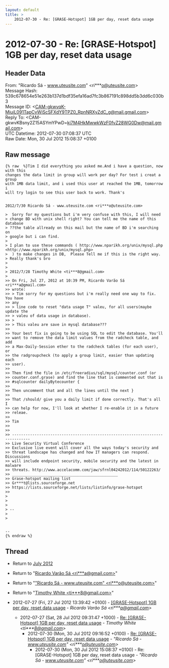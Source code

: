 ```yaml
---
layout: default
title: >
    2012-07-30 - Re: [GRASE-Hotspot] 1GB per day, reset data usage
---
```


# 2012-07-30 - Re: [GRASE-Hotspot] 1GB per day, reset data usage

## Header Data

From: "Ricardo Sá - www.uteusite.com" \<ri***o@uteusite.com\><br>
Message Hash: 539c678654e51e263b137d1bdf35efa16ad7fc3b867191c898dd5b3dd6c030b3<br>
Message ID: \<CAM-gkwvqK-MiuiL091TapCvWiScSFXdY9TPZ0_RpnNRXyZdC_g@mail.gmail.com\><br>
Reply To: \<CAM-gkwvKBsny2Z15ASYmYPwD=kj7M4HkMwwkWzF0fvZ28WG0Dw@mail.gmail.com\><br>
UTC Datetime: 2012-07-30 07:08:37 UTC<br>
Raw Date: Mon, 30 Jul 2012 15:08:37 +0100<br>

## Raw message

```
{% raw  %}Tim I did everything you asked me.And i have a question, now with this
changes the data limit in group will work per day? For test i creat a group
with 1MB data limit, and i used this user at reached the 1MB, tomorrow i
will try login to see this user back to work. Thank's


2012/7/30 Ricardo Sá - www.uteusite.com <ri***o@uteusite.com>

>  Sorry for my questions but i'm very confuse with this, I will need
> change BD with unix shell right? You can tell me the name of this database
> ??the table allready on this mail but the name of BD i'm searching on
> google but i can find.
>
> I plan to use these commands ( http://www.nparikh.org/unix/mysql.php <http://www.nparikh.org/unix/mysql.php>
>  ) to make changes in DB,  Please Tell me if this is the right way.
> Really thank's bro
>
>
> 2012/7/28 Timothy White <ti***8@gmail.com>
>
>> On Fri, Jul 27, 2012 at 10:39 PM, Ricardo Varão Sá <ri***a@gmail.com>
>> wrote:
>> > Tim sorry for my questions but i'm really need one way to fix. You have
>> any
>> > line code to reset "data usage T" valeu, for all users(maybe update the
>> > valeu of data usage in database).
>> >
>> > This valeu are save in mysql database???
>>
>> Your best fix is going to be using SQL to edit the database. You'll
>> want to remove the data limit values from the radcheck table, and add
>> a Max-Daily-Session ether to the radcheck tables (for each user), or
>> the radgroupcheck (to apply a group limit, easier than updating each
>> user).
>>
>> Then find the file in /etc/freeradius/sql/mysql/counter.conf (or
>> counter.conf.grase) and find the line that is commented out that is
>> #sqlcounter dailyBytecounter {
>>
>> Then uncomment that and all the lines until the next }
>>
>> That /should/ give you a daily limit if done correctly. That's all I
>> can help for now, I'll look at whether I re-enable it in a future
>> releae.
>>
>> Tim
>>
>>
>> ------------------------------------------------------------------------------
>> Live Security Virtual Conference
>> Exclusive live event will cover all the ways today's security and
>> threat landscape has changed and how IT managers can respond. Discussions
>> will include endpoint security, mobile security and the latest in malware
>> threats. http://www.accelacomm.com/jaw/sfrnl04242012/114/50122263/
>> _______________________________________________
>> Grase-hotspot mailing list
>> Gr***t@lists.sourceforge.net
>> https://lists.sourceforge.net/lists/listinfo/grase-hotspot
>>
>
>
>
> --
>
>


--
{% endraw %}
```

## Thread

+ Return to [July 2012](/archive/2012/07)

+ Return to "[Ricardo Varão Sá <ri***a<span>@</span>gmail.com>](/authors/ri___a_at_gmail_com)"
+ Return to "["Ricardo Sá - www.uteusite.com" <ri***o<span>@</span>uteusite.com>](/authors/ri___o_at_uteusite_com)"
+ Return to "[Timothy White <ti***8<span>@</span>gmail.com>](/authors/ti___8_at_gmail_com)"

+ 2012-07-27 (Fri, 27 Jul 2012 13:39:42 +0100) - [[GRASE-Hotspot] 1GB per day, reset data usage](/archive/2012/07/90b8ab3e17db125808770de5d913bcbb268653abe781cc1bc4e4cd3b2e9ca9f2) - _Ricardo Varão Sá \<ri***a@gmail.com\>_
  + 2012-07-27 (Sat, 28 Jul 2012 09:31:47 +1000) - [Re: [GRASE-Hotspot] 1GB per day, reset data usage](/archive/2012/07/2a9c850db93165c185f63c7c8535b67e8fd4d572d49f77c78180840fa2e92446) - _Timothy White \<ti***8@gmail.com\>_
    + 2012-07-30 (Mon, 30 Jul 2012 09:16:52 +0100) - [Re: [GRASE-Hotspot] 1GB per day, reset data usage](/archive/2012/07/81ee099c590fd0f2e0d722f3151220063ced4229d3c17f5735ba6fbc62760c47) - _"Ricardo Sá - www.uteusite.com" \<ri***o@uteusite.com\>_
      + 2012-07-30 (Mon, 30 Jul 2012 15:08:37 +0100) - Re: [GRASE-Hotspot] 1GB per day, reset data usage - _"Ricardo Sá - www.uteusite.com" \<ri***o@uteusite.com\>_

